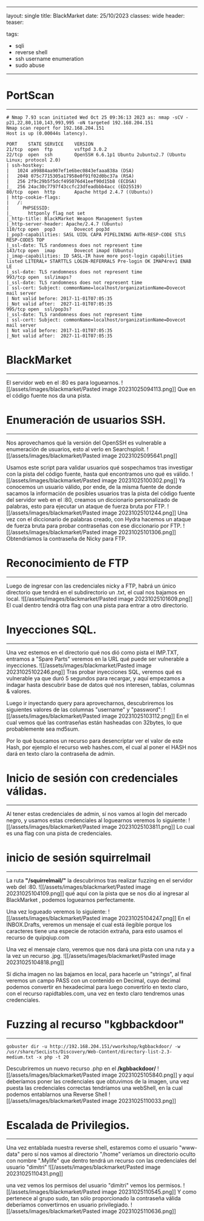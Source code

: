 
________
layout: single
title: BlackMarket
date: 25/10/2023
classes: wide
header:
  teaser:

tags:
  - sqli
  - reverse shell
  - ssh username enumeration
  - sudo abuse
---
# PortScan
______

```
# Nmap 7.93 scan initiated Wed Oct 25 09:36:13 2023 as: nmap -sCV -p21,22,80,110,143,993,995 -oN targeted 192.168.204.151
Nmap scan report for 192.168.204.151
Host is up (0.00044s latency).

PORT    STATE SERVICE    VERSION
21/tcp  open  ftp        vsftpd 3.0.2
22/tcp  open  ssh        OpenSSH 6.6.1p1 Ubuntu 2ubuntu2.7 (Ubuntu Linux; protocol 2.0)
| ssh-hostkey: 
|   1024 a99884aa907ef1e6bec0843efaaa838a (DSA)
|   2048 075c7715305a17958e0f91f02d0bc37a (RSA)
|   256 2f9c29b5f5dcf495076d41eef90d15b8 (ECDSA)
|_  256 24ac30c7797f43ccfc23dfeadbbb4acc (ED25519)
80/tcp  open  http       Apache httpd 2.4.7 ((Ubuntu))
| http-cookie-flags: 
|   /: 
|     PHPSESSID: 
|_      httponly flag not set
|_http-title: BlackMarket Weapon Management System
|_http-server-header: Apache/2.4.7 (Ubuntu)
110/tcp open  pop3       Dovecot pop3d
|_pop3-capabilities: SASL UIDL CAPA PIPELINING AUTH-RESP-CODE STLS RESP-CODES TOP
|_ssl-date: TLS randomness does not represent time
143/tcp open  imap       Dovecot imapd (Ubuntu)
|_imap-capabilities: ID SASL-IR have more post-login capabilities listed LITERAL+ STARTTLS LOGIN-REFERRALS Pre-login OK IMAP4rev1 ENAB
LE
|_ssl-date: TLS randomness does not represent time
993/tcp open  ssl/imaps?
|_ssl-date: TLS randomness does not represent time
| ssl-cert: Subject: commonName=localhost/organizationName=Dovecot mail server
| Not valid before: 2017-11-01T07:05:35
|_Not valid after:  2027-11-01T07:05:35
995/tcp open  ssl/pop3s?
|_ssl-date: TLS randomness does not represent time
| ssl-cert: Subject: commonName=localhost/organizationName=Dovecot mail server
| Not valid before: 2017-11-01T07:05:35
|_Not valid after:  2027-11-01T07:05:35
```

# BlackMarket
_____


El servidor web en el :80 es para loguearnos.
![[/assets/images/blackmarket/Pasted image 20231025094113.png]]
Que en el código fuente nos da una pista.
# Enumeración de usuarios SSH.
___


Nos aprovechamos qué la versión del OpenSSH es vulnerable a enumeración de usuarios, esto al verlo en Searchsploit.
![[/assets/images/blackmarket/Pasted image 20231025095641.png]]

Usamos este script para validar usuarios qué sospechamos tras investigar con la pista del código fuente, hasta qué encontramos uno qué es válido.
![[/assets/images/blackmarket/Pasted image 20231025100302.png]]
Ya conocemos un usuario válido, por ende, de la misma fuente de donde sacamos la información de posibles usuarios tras la pista del código fuente del servidor web en el :80, creamos un diccionario personalizado de palabras, esto para ejecutar un ataque de fuerza bruta por FTP.
![[/assets/images/blackmarket/Pasted image 20231025101244.png]]
Una vez con el diccionario de palabras creado, con Hydra hacemos un ataque de fuerza bruta para probar contraseñas con ese diccionario por FTP.
![[/assets/images/blackmarket/Pasted image 20231025101306.png]]
Obtendríamos la contraseña de Nicky para FTP.

# Reconocimiento de FTP
_______


Luego de ingresar con las credenciales nicky a FTP, habrá un único directorio que tendrá en el subdirectorio un .txt, el cual nos bajamos en local.
![[/assets/images/blackmarket/Pasted image 20231025101609.png]]
El cual dentro tendrá otra flag con una pista para entrar a otro directorio.


# Inyecciones SQL.
___


Una vez estemos en el directorio qué nos dió como pista el IMP.TXT, entramos a "Spare Parts" veremos en la URL qué puede ser vulnerable a inyecciones.
![[/assets/images/blackmarket/Pasted image 20231025102246.png]]
Tras probar inyecciones SQL, veremos qué es vulnerable ya que duró 5 segundos para recargar, y aquí empezamos a indagar hasta descubrir base de datos qué nos interesen, tablas, columnas & valores.

Luego ir inyectando query para aprovecharnos, descubriremos los siguientes valores de las columnas "username" y "password":
![[/assets/images/blackmarket/Pasted image 20231025103112.png]]
En el cual vemos qué las contraseñas están hasheadas con 32bytes, lo que probablemente sea md5sum.

Por lo qué buscamos un recurso para desencriptar ver el valor de este Hash, por ejemplo el recurso web hashes.com, el cual al poner el HASH nos dará en texto claro la contraseña de admin.

# Inicio de sesión con credenciales válidas.
_______


Al tener estas credenciales de admin, sí nos vamos al login del mercado negro, y usamos estas credenciales al loguearnos veremos lo siguiente:
![[/assets/images/blackmarket/Pasted image 20231025103811.png]]
Lo cual es una flag con una pista de credenciales.

# inicio de sesión squirrelmail
______

La ruta **"/squirrelmail/"** la descubrimos tras realizar fuzzing en el servidor web del :80.
![[/assets/images/blackmarket/Pasted image 20231025104109.png]]
qué aquí con la pista que se nos dio al ingresar al BlackMarket , podemos loguearnos perfectamente.

Una vez logueado veremos lo siguiente:
![[/assets/images/blackmarket/Pasted image 20231025104247.png]]
En el INBOX.Drafts, veremos un mensaje el cual está ilegible porque los caracteres tiene una especie de rotación extraña, para esto usamos el recurso de quipqiup.com

Una vez el mensaje claro, veremos que nos dará una pista con una ruta y a la vez un recurso .jpg.
![[/assets/images/blackmarket/Pasted image 20231025104818.png]]


Sí dicha imagen no las bajamos en local, para hacerle un "strings", al final veremos un campo PASS con un contenido en Decimal, cuyo decimal podemos convertir en hexadecimal para luego convertirlo en texto claro, con el recurso rapidtables.com, una vez en texto claro tendremos unas credenciales.

# Fuzzing al recurso "kgbbackdoor"
_______

```
gobuster dir -u http://192.168.204.151/vworkshop/kgbbackdoor/ -w /usr/share/SecLists/Discovery/Web-Content/directory-list-2.3-medium.txt -x php -t 20
```
Descubriremos un nuevo recurso .php en el **/kgbbackdoor/**
![[/assets/images/blackmarket/Pasted image 20231025105840.png]]
y aquí deberíamos poner las credenciales que obtuvimos de la imagen, una vez puesta las credenciales correctas tendríamos una webShell, en la cual podemos entablarnos una Reverse Shell
![[/assets/images/blackmarket/Pasted image 20231025110033.png]]

# Escalada de Privilegios.
_____


Una vez entablada nuestra reverse shell, estaremos como el usuario "www-data" pero sí nos vamos al directorio "/home" veríamos un directorio oculto con nombre ".Mylife" que dentro tendrá un recurso con las credenciales del usuario "dimitri"
![[/assets/images/blackmarket/Pasted image 20231025110431.png]]

una vez vemos los permisos del usuario "dimitri" vemos los permisos.
![[/assets/images/blackmarket/Pasted image 20231025110545.png]]
Y como pertenece al grupo sudo, tan sólo proporcionado la contraseña válida deberíamos convertirnos en usuario privilegiado.
![[/assets/images/blackmarket/Pasted image 20231025110636.png]]